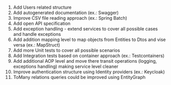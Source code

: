 1. Add Users related structure
2. Add autogenerated documentation (ex.: Swagger)
3. Improve CSV file reading approach (ex.: Spring Batch)
4. Add open API specification
5. Add exception handling - extend services to cover all possible cases and handle exceptions
6. Add addition mapping level to map objects from Entities to Dtos and vise versa (ex.: MapStruct)
7. Add more Unit tests to cover all possible scenarios
8. Add Integration tests based on container approach (ex.: Testcontainers)
9. Add additional AOP level and move there transit operations (logging, exceptions handling) making service level cleaner
10. Improve authentication structure using Identity providers (ex.: Keycloak)
11. ToMany relations queries could be improved using EntityGraph